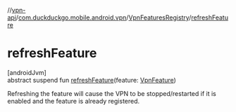//[vpn-api](../../../index.md)/[com.duckduckgo.mobile.android.vpn](../index.md)/[VpnFeaturesRegistry](index.md)/[refreshFeature](refresh-feature.md)

# refreshFeature

[androidJvm]\
abstract suspend fun [refreshFeature](refresh-feature.md)(feature: [VpnFeature](../-vpn-feature/index.md))

Refreshing the feature will cause the VPN to be stopped/restarted if it is enabled and the feature is already registered.
